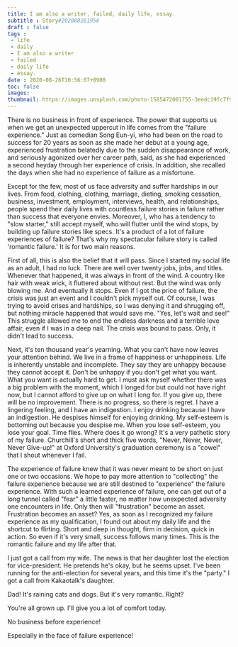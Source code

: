 ```yaml
---
title: I am also a writer, failed, daily life, essay.
subtitle : Story#202008261956
draft : false
tags :
 - life
 - daily
 - I am also a writer
 - failed
 - daily life
 - essay.
date : 2020-08-26T10:56:07+0900
toc: false
images: 
thumbnail: https://images.unsplash.com/photo-1585472001755-3eedc19fc7f9?ixlib=rb-1.2.1&q=80&fm=jpg&crop=entropy&cs=tinysrgb&w=1080&fit=max&ixid=eyJhcHBfaWQiOjE1NTU0OX0
---
```


There is no business in front of experience. The power that supports us when we get an unexpected uppercut in life comes from the "failure experience." Just as comedian Song Eun-yi, who had been on the road to success for 20 years as soon as she made her debut at a young age, experienced frustration belatedly due to the sudden disappearance of work, and seriously agonized over her career path, said, as she had experienced a second heyday through her experience of crisis. In addition, she recalled the days when she had no experience of failure as a misfortune.  

Except for the few, most of us face adversity and suffer hardships in our lives. From food, clothing, clothing, marriage, dieting, smoking cessation, business, investment, employment, interviews, health, and relationships, people spend their daily lives with countless failure stories in failure rather than success that everyone envies. Moreover, I, who has a tendency to "slow starter," still accept myself, who will flutter until the wind stops, by building up failure stories like specs. It's a product of a lot of failure experiences of failure? That's why my spectacular failure story is called 'romantic failure.' It is for two main reasons.  

First of all, this is also the belief that it will pass. Since I started my social life as an adult, I had no luck. There are well over twenty jobs, jobs, and titles. Whenever that happened, it was always in front of the wind. A country like hair with weak wick, it fluttered about without rest. But the wind was only blowing me. And eventually it stops. Even if I got the price of failure, the crisis was just an event and I couldn't pick myself out. Of course, I was trying to avoid crises and hardships, so I was denying it and shrugging off, but nothing miracle happened that would save me. "Yes, let's wait and see!" This struggle allowed me to end the endless darkness and a terrible love affair, even if I was in a deep nail. The crisis was bound to pass. Only, it didn't lead to success.  

Next, it's ten thousand year's yearning. What you can't have now leaves your attention behind. We live in a frame of happiness or unhappiness. Life is inherently unstable and incomplete. They say they are unhappy because they cannot accept it. Don't be unhappy if you don't get what you want. What you want is actually hard to get. I must ask myself whether there was a big problem with the moment, which I longed for but could not have right now, but I cannot afford to give up on what I long for. If you give up, there will be no improvement. There is no progress, so there is regret. I have a lingering feeling, and I have an indigestion. I enjoy drinking because I have an indigestion. He despises himself for enjoying drinking. My self-esteem is bottoming out because you despise me. When you lose self-esteem, you lose your goal. Time flies. Where does it go wrong? It's a very pathetic story of my failure. Churchill's short and thick five words, "Never, Never, Never, Never Give-up!" at Oxford University's graduation ceremony is a "cowel" that I shout whenever I fail.  

The experience of failure knew that it was never meant to be short on just one or two occasions. We hope to pay more attention to "collecting" the failure experience because we are still destined to "experience" the failure experience. With such a learned experience of failure, one can get out of a long tunnel called "fear" a little faster, no matter how unexpected adversity one encounters in life. Only then will "frustration" become an asset. Frustration becomes an asset? Yes, as soon as I recognized my failure experience as my qualification, I found out about my daily life and the shortcut to flirting. Short and deep in thought, firm in decision, quick in action. So even if it's very small, success follows many times. This is the romantic failure and my life after that.  

I just got a call from my wife. The news is that her daughter lost the election for vice-president. He pretends he's okay, but he seems upset. I've been running for the anti-election for several years, and this time it's the "party." I got a call from Kakaotalk's daughter.  

Dad! It's raining cats and dogs. But it's very romantic. Right?  

You're all grown up. I'll give you a lot of comfort today.  

No business before experience!  

Especially in the face of failure experience!  

